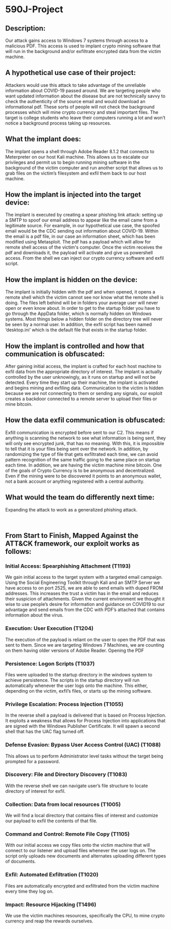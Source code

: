 # 590J-Project
## Description:
Our attack gains access to Windows 7 systems through access to a malicious PDF.  This access is used to implant crypto mining software that will run in the background and/or exfiltrate encrypted data from the victim machine.


## A hypothetical use case of their project:
Attackers would use this attack to take advantage of the unreliable information about COVID-19 passed around. We are targeting people who want updated information about the disease but are not technically savvy to check the authenticity of the source email and would download an informational pdf. These sorts of people will not check the background processes which will mine crypto currency and steal important files.
The target is college students who leave their computers running a lot and won’t notice a background process taking up resources.  


## What the implant does:
The implant opens a shell through Adobe Reader 8.1.2 that connects to Meterpreter on our host Kali machine. This allows us to escalate our privileges and permit us to begin running mining software in the background of the victim computer and run another script that allows us to grab files on the victim’s filesystem and exfil them back to our host machine.


## How the implant is injected into the target device:
The implant is executed by creating a spear phishing link attack: setting up a SMTP to spoof our email address to appear like the email came from a legitimate source. For example, in our hypothetical use case, the spoofed email would be the CDC sending out information about COVID-19. Within the email is a pdf file, in our case an information sheet, which has been modified using Metasploit. The pdf has a payload which will allow for remote shell access of the victim's computer. Once the victim receives the pdf and downloads it, the payload will activate and give us powershell access. From the shell we can inject our crypto currency software and exfil script.


## How the implant is hidden on the device:
The implant is initially hidden with the pdf and when opened, it opens a remote shell which the victim cannot see nor know what the remote shell is doing. The files left behind will be in folders your average user will never open or even know about.  In order to get to the startup folder you have to go through the AppData folder, which is normally hidden on Windows systems.  Most things below a hidden folder on the directory tree will never be seen by a normal user.  In addition, the exfil script has been named ‘desktop.ini’ which is the default file that exists in the startup folder.


## How the implant is controlled and how that communication is obfuscated:
After gaining initial access, the implant is crafted for each host machine to exfil data from the appropriate directory of interest.  The implant is actually controlled by the user unknowingly, as it runs on startup and will not be detected.  Every time they start up their machine, the implant is activated and begins mining and exfiling data.  Communication to the victim is hidden because we are not connecting to them or sending any signals, our exploit creates a backdoor connected to a remote server to upload their files or mine bitcoin.


## How the data exfil communication is obfuscated:
Exfill communication is encrypted before sent to our C2. This means if anything is scanning the network to see what information is being sent, they will only see encrypted junk, that has no meaning. With this, it is impossible to tell that it is your files being sent over the network.  In addition, by randomizing the type of file that gets exfiltrated each time, we can avoid pattern recognition of the same traffic going to the same place on startup each time.
In addition, we are having the victim machine mine bitcoin.  One of the goals of Crypto Currency is to be anonymous and decentralized.  Even if the mining were to be discovered it points to an anonymous wallet, not a bank account or anything registered with a central authority.


## What would the team do differently next time:
Expanding the attack to work as a generalized phishing attack.

<br />


## From Start to Finish, Mapped Against the ATT&CK framework, our exploit works as follows:
 
### Initial Access: Spearphishing Attachment (T1193)
We gain initial access to the target system with a targeted email campaign.  Using the Social Engineering Toolkit through Kali and an SMTP Server we have access to on port 2525, we are able to send emails with duped FROM addresses.  This increases the trust a victim has in the email and reduces their suspicion of attachments.  Given the current environment we thought it wise to use people’s desire for information and guidance on COVID19 to our advantage and send emails from the CDC with PDF’s attached that contains information about the virus.
 
### Execution: User Execution (T1204)
The execution of the payload is reliant on the user to open the PDF that was sent to them.  Since we are targeting Windows 7 Machines, we are counting on them having older versions of Adobe Reader.  Opening the PDF 

### Persistence: Logon Scripts (T1037)
Files were uploaded to the startup directory in the windows system to achieve persistence.  The scripts in the startup directory will run automatically whenever the user logs onto the machine.  This either, depending on the victim, exfil’s files, or starts up the mining software.
 
### Privilege Escalation: Process Injection (T1055)
In the reverse shell a payload is delivered that is based on Process Injection.  It exploits a weakness that allows for Process Injection into applications that are signed with the Windows Publisher Certificate.  It will spawn a second shell that has the UAC flag turned off.
 
### Defense Evasion: Bypass User Access Control (UAC) (T1088)
This allows us to perform Administrator level tasks without the target being prompted for a password.
 
### Discovery: File and Directory Discovery (T1083)
With the reverse shell we can navigate user’s file structure to locate directory of interest for exfil.
 
### Collection: Data from local resources (T1005)
We will find a local directory that contains files of interest and customize our payload to exfil the contents of that file.
 
### Command and Control: Remote File Copy (T1105)
With our initial access we copy files onto the victim machine that will connect to our listener and upload files whenever the user logs on.  The script only uploads new documents and alternates uploading different types of documents.
 
### Exfil: Automated Exfiltration (T1020)
Files are automatically encrypted and exfiltrated from the victim machine every time they log on.
 
### Impact: Resource Hijacking (T1496)
We use the victim machines resources, specifically the CPU, to mine crypto currency and reap the rewards ourselves.
 

